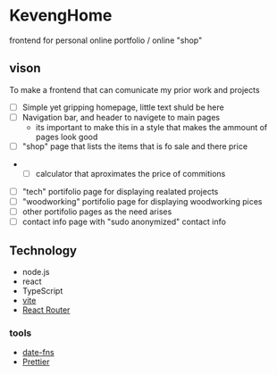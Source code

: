 ﻿# KevengHome
frontend for personal online portfolio / online "shop"

## vison
To make a frontend that can comunicate my prior work and projects

 - [ ]  Simple yet gripping homepage, little text shuld be here
 - [ ] Navigation bar, and header to navigete to main pages
	* its important to make this in a style that makes the ammount of pages look good 
 - [ ] "shop" page that lists the items that is fo sale and there price
 - - [ ] calculator that aproximates the price of commitions
 - [ ] "tech" portifolio page for displaying realated projects
 - [ ] "woodworking" portifolio page for displaying woodworking pices 
 - [ ] other portifolio pages as the need arises
 - [ ] contact info page with "sudo anonymized" contact info

## Technology

* node.js
* react
* TypeScript
* [vite](https://vitejs.dev)
* [React Router](https://reactrouter.com/en/main)


### tools
* [date-fns](https://date-fns.org)
* [Prettier](https://prettier.io)
